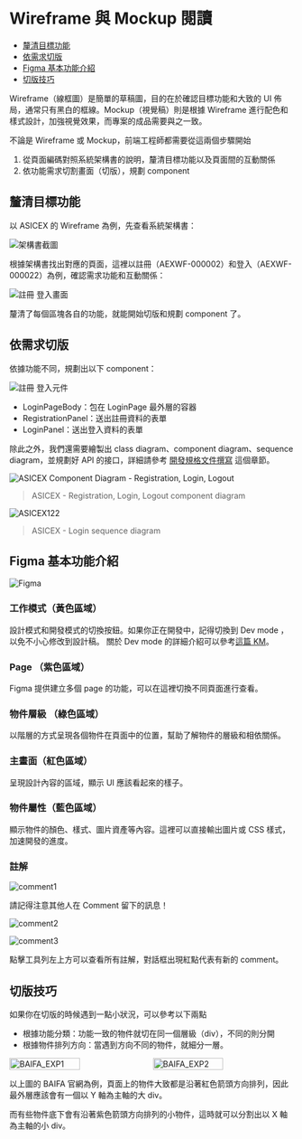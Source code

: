 # Wireframe 與 Mockup 閱讀

- [釐清目標功能](#釐清目標功能)
- [依需求切版](#依需求切版)
- [Figma 基本功能介紹](#figma-基本功能介紹)
- [切版技巧](#切版技巧)

Wireframe（線框圖）是簡單的草稿圖，目的在於確認目標功能和大致的 UI 佈局，通常只有黑白的框線。Mockup（視覺稿）則是根據 Wireframe 進行配色和樣式設計，加強視覺效果，而專案的成品需要與之一致。

不論是 Wireframe 或 Mockup，前端工程師都需要從這兩個步驟開始

1. 從頁面編碼對照系統架構書的說明，釐清目標功能以及頁面間的互動關係
2. 依功能需求切割畫面（切版），規劃 component

## 釐清目標功能

以 ASICEX 的 Wireframe 為例，先查看系統架構書：

![架構書截圖](https://github.com/CAFECA-IO/KnowledgeManagement/assets/114177573/c335ddd0-1027-4ce8-b68b-b1d18034550a)

根據架構書找出對應的頁面，這裡以註冊（AEXWF-000002）和登入（AEXWF-000022）為例，確認需求功能和互動關係：

![註冊  登入畫面](https://github.com/CAFECA-IO/KnowledgeManagement/assets/114177573/eb2c39b7-d12e-41ed-be0e-bb901463a499)

釐清了每個區塊各自的功能，就能開始切版和規劃 component 了。

## 依需求切版

依據功能不同，規劃出以下  component：

![註冊 登入元件](https://github.com/CAFECA-IO/KnowledgeManagement/assets/114177573/c55e60f6-1cf2-4059-9f07-9ff2594dc572)

- LoginPageBody：包在 LoginPage 最外層的容器
- RegistrationPanel：送出註冊資料的表單
- LoginPanel：送出登入資料的表單

除此之外，我們還需要繪製出 class diagram、component diagram、sequence diagram，並規劃好 API 的接口，詳細請參考 [開發規格文件撰寫](#開發規格文件撰寫) 這個章節。

![ASICEX Component Diagram - Registration, Login, Logout](https://github.com/CAFECA-IO/ASICEX/assets/114177573/8aaa383e-1d10-4d54-a8d9-337162435668)

> ASICEX - Registration, Login, Logout component diagram

![ASICEX122](https://github.com/CAFECA-IO/Documents/assets/114177573/e0616038-7955-491b-b885-973909959a8f)

> ASICEX - Login sequence diagram

## Figma 基本功能介紹

![Figma](https://github.com/CAFECA-IO/KnowledgeManagement/assets/114177573/45554440-cd02-4bbd-a8e3-e6a50fb52186)

### 工作模式（黃色區域）

設計模式和開發模式的切換按鈕。如果你正在開發中，記得切換到 Dev mode ，以免不小心修改到設計稿。
關於 Dev mode 的詳細介紹可以參考[這篇 KM](https://github.com/CAFECA-IO/KnowledgeManagement/blob/25ecefb8d967b62d79d3d1c1202fb4df6bededff/UI/Figma%202023%20Update.md)。

### Page （紫色區域）

Figma 提供建立多個 page 的功能，可以在這裡切換不同頁面進行查看。

### 物件層級 （綠色區域）

以階層的方式呈現各個物件在頁面中的位置，幫助了解物件的層級和相依關係。

### 主畫面（紅色區域）

呈現設計內容的區域，顯示 UI 應該看起來的樣子。

### 物件屬性（藍色區域）

顯示物件的顏色、樣式、圖片資產等內容。這裡可以直接輸出圖片或 CSS 樣式，加速開發的進度。

### 註解

![comment1](https://github.com/CAFECA-IO/KnowledgeManagement/assets/114177573/dc6456ad-a369-4cfb-b511-7a84a71c16f3)

 請記得注意其他人在 Comment 留下的訊息！

![comment2](https://github.com/CAFECA-IO/KnowledgeManagement/assets/114177573/e2f7687c-dd96-4833-b5e3-6090dda1cb10)

![comment3](https://github.com/CAFECA-IO/KnowledgeManagement/assets/114177573/1ed7d547-c441-4dfd-99fa-7cc9b0b993a3)

點擊工具列左上方可以查看所有註解，對話框出現紅點代表有新的 comment。

## 切版技巧

如果你在切版的時候遇到一點小狀況，可以參考以下兩點

- 根據功能分類：功能一致的物件就切在同一個層級（div），不同的則分開
- 根據物件排列方向：當遇到方向不同的物件，就細分一層。

<div style="display:flex;gap:5px;">
 <img alt="BAIFA_EXP1" src="https://github.com/CAFECA-IO/KnowledgeManagement/assets/114177573/96d44acb-d326-4990-8834-39f667a8d9e7") width="50%" height="50%" />
  <img alt="BAIFA_EXP2" src="https://github.com/CAFECA-IO/KnowledgeManagement/assets/114177573/ee62a384-d96e-4d74-8fb4-b229bb2105d4") width="50%" height="50%" />
</div>

以上圖的 BAIFA 官網為例，頁面上的物件大致都是沿著紅色箭頭方向排列，因此最外層應該會有一個以 Y 軸為主軸的大 div。

而有些物件底下會有沿著紫色箭頭方向排列的小物件，這時就可以分割出以 X 軸為主軸的小 div。
